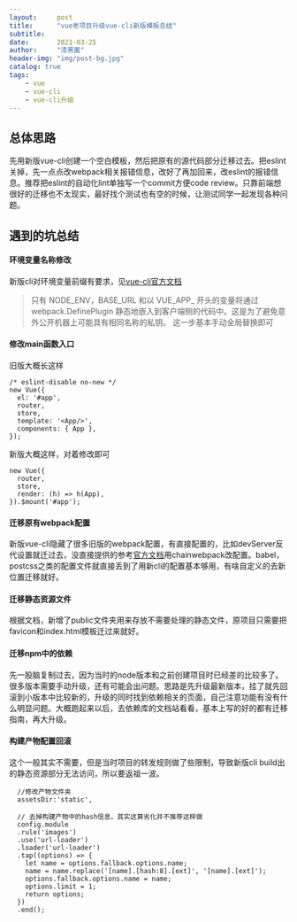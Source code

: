 ```yaml
---
layout:     post
title:      "vue老项目升级vue-cli新版模板总结"
subtitle:   
date:       2021-03-25
author:     "漆黑菌"
header-img: "img/post-bg.jpg"
catalog: true
tags:
    - vue
    - vue-cli
    - vue-cli升级
---
```


## 总体思路
先用新版vue-cli创建一个空白模板，然后把原有的源代码部分迁移过去。把eslint关掉，先一点点改webpack相关报错信息，改好了再加回来，改eslint的报错信息。推荐把eslint的自动化lint单独写一个commit方便code review。只靠前端想很好的迁移也不太现实，最好找个测试也有空的时候，让测试同学一起发现各种问题。

## 遇到的坑总结
#### 环境变量名称修改
新版cli对环境变量前缀有要求，见[vue-cli官方文档](https://cli.vuejs.org/zh/guide/mode-and-env.html#%E7%8E%AF%E5%A2%83%E5%8F%98%E9%87%8F)
>只有 NODE_ENV，BASE_URL 和以 VUE_APP_ 开头的变量将通过 webpack.DefinePlugin 静态地嵌入到客户端侧的代码中。这是为了避免意外公开机器上可能具有相同名称的私钥。
这一步基本手动全局替换即可

#### 修改main函数入口
旧版大概长这样
```
/* eslint-disable no-new */
new Vue({
  el: '#app',
  router,
  store,
  template: '<App/>',
  components: { App },
});
```
新版大概这样，对着修改即可
```
new Vue({
  router,
  store,
  render: (h) => h(App),
}).$mount('#app');
```

#### 迁移原有webpack配置
新版vue-cli隐藏了很多旧版的webpack配置，有直接配置的，比如devServer反代设置就迁过去，没直接提供的参考[官方文档](https://cli.vuejs.org/zh/guide/webpack.html#%E9%93%BE%E5%BC%8F%E6%93%8D%E4%BD%9C-%E9%AB%98%E7%BA%A7)用chainwebpack改配置。babel，postcss之类的配置文件就直接丢到了用新cli的配置基本够用，有啥自定义的去新位置迁移就好。

#### 迁移静态资源文件
根据文档，新增了public文件夹用来存放不需要处理的静态文件，原项目只需要把favicon和index.html模板迁过来就好。

#### 迁移npm中的依赖
先一股脑复制过去，因为当时的node版本和之前创建项目时已经差的比较多了。很多版本需要手动升级，还有可能会出问题。思路是先升级最新版本，挂了就先回滚到小版本中比较新的，升级的同时找到依赖相关的页面，自己注意功能有没有什么明显问题。大概跑起来以后，去依赖库的文档站看看，基本上写的好的都有迁移指南，再大升级。

#### 构建产物配置回滚
这个一般其实不需要，但是当时项目的转发规则做了些限制，导致新版cli build出的静态资源部分无法访问，所以要返祖一波。

```
  //修改产物文件夹
  assetsDir:'static', 

  // 去掉构建产物中的hash信息，其实这算劣化并不推荐这样做
  config.module
  .rule('images')
  .use('url-loader')
  .loader('url-loader')
  .tap((options) => {
    let name = options.fallback.options.name;
    name = name.replace('[name].[hash:8].[ext]', '[name].[ext]');
    options.fallback.options.name = name;
    options.limit = 1;
    return options;
  })
  .end();
```
